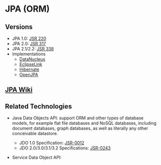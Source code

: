 # JPA (ORM)
## Versions
- JPA 1.0: [JSR 220](https://jcp.org/en/jsr/detail?id=220)
- JPA 2.0: [JSR 317](https://jcp.org/en/jsr/detail?id=317)
- JPA 2.1/2.2: [JSR 338](https://jcp.org/en/jsr/detail?id=338)
- Implementations
    - [DataNucleus](http://datanucleus.org/)
    - [EclipseLink](https://www.eclipse.org/eclipselink/)
    - [Hibernate](http://hibernate.org/)
    - [OpenJPA](http://hibernate.org/)

## [JPA Wiki](https://en.wikipedia.org/wiki/Java_Persistence_API)

## Related Technologies
- Java Data Objects API: support ORM and other types of database models, for example flat file databases and NoSQL databases, including document databases, graph databases, as well as literally any other conceivable datastore.
   - JDO 1.0 Specification: [JSR-0012](https://jcp.org/en/jsr/detail?id=12) 
   - JDO 2.0/3.0/3.1/3.2 Specifications: [JSR-0243](https://jcp.org/en/jsr/detail?id=243) 
 
- Service Data Object API:
